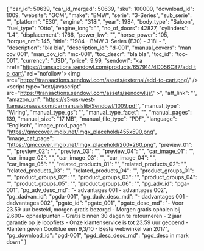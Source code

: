 {
   "car_id": 50639,
   "car_id_merged": 50639,
   "sku": 100000,
   "download_id": 1009,
   "website": "GCM",
   "make": "BMW",
   "serie": "3-Series",
   "sub_serie": "",
   "platform": "E30",
   "engine": "318i",
   "year": 1984,
   "body_type": "Saloon",
   "fuel_type": "Otto",
   "engine_long": "",
   "no_of_doors": 42827,
   "cylinders": "L4",
   "displacement": 1766,
   "power_kw": "",
   "horse_power": 105,
   "torque_nm": 145,
   "title": "1984 - BMW 3-Series  (E30) - 318i - ",
   "description": "bla bla",
   "description_id": "d-001",
   "manual_covers": "man cov 001",
   "man_cov_id": "mc-001",
   "toc_descr": "bla bla",
   "toc_id": "toc-001",
   "currency": "USD",
   "price": 9.99,
   "sendowl": "<a href=\"https://transactions.sendowl.com/products/657914/4C056C87/add_to_cart\" rel=\"nofollow\"><img src=\"https://transactions.sendowl.com/assets/external/add-to-cart.png\" /></a><script type=\"text/javascript\" src=\"https://transactions.sendowl.com/assets/sendowl.js\" ></script>",
   "aff_link": "",
   "amazon_url": "https://s3-us-west-1.amazonaws.com/carmanualslib/Sendowl/1009.pdf",
   "manual_type": "Wiring",
   "manual_type_gs": "",
   "manual_type_facet": "",
   "manual_pages": 139,
   "manual_size": "17 MB",
   "manual_file_type": "PDF",
   "language": "Englisch",
   "image_prod_page": "https://gmccover.imgix.net/Imgx_placehold/455x590.png",
   "image_cat_page": "https://gmccover.imgix.net/Imgx_placehold/200x260.png",
   "preview_01": "",
   "preview_02": "",
   "preview_03": "",
   "preview_04": "",
   "car_image_01": "",
   "car_image_02": "",
   "car_image_03": "",
   "car_image_04": "",
   "car_image_05": "",
   "related_products_01": "",
   "related_products_02": "",
   "related_products_03": "",
   "related_products_04": "",
   "product_groups_01": "",
   "product_groups_02": "",
   "product_groups_03": "",
   "product_groups_04": "",
   "product_groups_05": "",
   "product_groups_06": "",
   "pg_adv_id": "pga-001",
   "pg_adv_desc_md": "- advantages 001 - advantages 002",
   "pg_dadvan_id": "pgda-001",
   "pg_dadv_desc_md": "- dadvantages 001 - dadvantages 002",
   "pgatc_id": "pgatc_001",
   "pgatc_desc_md": "-  Voor 23.59 uur besteld, morgen gratis bezorgd  -  Morgen gratis ophalen bij 2.600+ ophaalpunten  -  Gratis binnen 30 dagen te retourneren  -  2 jaar garantie op je loopfiets  -  Onze klantenservice is tot 23.59 uur geopend  -  Klanten geven Coolblue een 9,3/10   -  Beste webwinkel van 2017",
   "pg_download_id": "pgd-001",
   "pgd_desc_desc_md": "pgd_desc in mark down"
}
